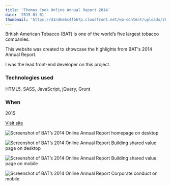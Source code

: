 ```yaml
---
title: 'Thomas Cook Online Annual Report 2014'
date: '2015-01-01'
thumbnail: 'https://d1nd6ebc4fb67p.cloudfront.net/wp-content/uploads/2016/09/05211559/thumb-bat.jpg'
---
```


British American Tobacco (BAT) is one of the world’s five largest tobacco companies.

This website was created to showcase the highlights from BAT's 2014 Annual Report.

I was the lead front-end developer on this project.

### Technologies used
HTML5, SASS, JavaScript, jQuery, Grunt

### When
2015

<p><a class="button" href="http://www.bat.com/ar/2014/index.html" target="_blank" rel="noopener">Visit site</a></p>

![Screenshot of BAT’s 2014 Online Annual Report homepage on desktop](https://d1nd6ebc4fb67p.cloudfront.net/wp-content/uploads/2016/09/05211017/bat-home.jpg)

![Screenshot of BAT’s 2014 Online Annual Report Building shared value page on desktop](https://d1nd6ebc4fb67p.cloudfront.net/wp-content/uploads/2016/09/05210953/bat-value.jpg)

<div class="grid grid--work grid--322">

![Screenshot of BAT’s 2014 Online Annual Report Building shared value page on mobile](https://d1nd6ebc4fb67p.cloudfront.net/wp-content/uploads/2016/09/05210958/bat-value-mob.png)

![Screenshot of BAT’s 2014 Online Annual Report Corporate conduct on mobile](https://d1nd6ebc4fb67p.cloudfront.net/wp-content/uploads/2016/09/05211003/bat-standards.png)

</div>